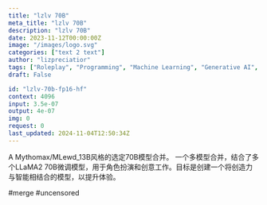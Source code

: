 ```yaml
---
title: "lzlv 70B"
meta_title: "lzlv 70B"
description: "lzlv 70B"
date: 2023-11-12T00:00:00Z
image: "/images/logo.svg"
categories: ["text 2 text"]
author: "lizpreciatior"
tags: ["Roleplay", "Programming", "Machine Learning", "Generative AI", "Chatbots"]
draft: False

id: "lzlv-70b-fp16-hf"
context: 4096
input: 3.5e-07
output: 4e-07
img: 0
request: 0
last_updated: 2024-11-04T12:50:34Z
---
```


A Mythomax/MLewd_13B风格的选定70B模型合并。
一个多模型合并，结合了多个LLaMA2 70B微调模型，用于角色扮演和创意工作。目标是创建一个将创造力与智能相结合的模型，以提升体验。

#merge #uncensored

